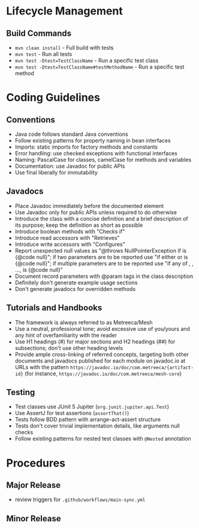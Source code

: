 # Lifecycle Management

## Build Commands

- `mvn clean install` - Full build with tests
- `mvn test` - Run all tests
- `mvn test -Dtest=TestClassName` - Run a specific test class
- `mvn test -Dtest=TestClassName#testMethodName` - Run a specific test method

# Coding Guidelines

## Conventions

- Java code follows standard Java conventions
- Follow existing patterns for property naming in bean interfaces
- Imports: static imports for factory methods and constants
- Error handling: use checked exceptions with functional interfaces
- Naming: PascalCase for classes, camelCase for methods and variables
- Documentation: use Javadoc for public APIs
- Use final liberally for immutability

## Javadocs

- Place Javadoc immediately before the documented element
- Use Javadoc only for public APIs unless required to do otherwise
- Introduce the class with a concise definition and a brief description of its purpose; keep the definition as short as
  possible
- Introduce boolean methods with "Checks if"
- Introduce read accessors with "Retrieves"
- Introduce write accessors with "Configures"
- Report unexpected null values as "@throws NullPointerException if <param> is {@code null}"; if two parameters are
  to be reported use "if either <param1> or <param2> is {@code null}"; if multiple parameters are to be reported use
  "if any of <param1>, <param2>, ..., <paramN> is {@code null}"
- Document record parameters with @param tags in the class description
- Definitely don't generate example usage sections
- Don't generate javadocs for overridden methods

## Tutorials and Handbooks

- The framework is always referred to as Metreeca/Mesh
- Use a neutral, professional tone; avoid excessive use of you/yours and any hint of overfamiliarity with the reader
- Use H1 headings (#) for major sections and H2 headings (##) for subsections; don't use other heading levels
- Provide ample cross-linking of referred concepts, targeting both other documents and javadocs published
  for each module on javadoc.io at URLs with the pattern `https://javadoc.io/doc/com.metreeca/{artifact-id}` (for
  instance, `https://javadoc.io/doc/com.metreeca/mesh-core`)

## Testing

- Test classes use JUnit 5 Jupiter (`org.junit.jupiter.api.Test`)
- Use AssertJ for test assertions (`assertThat()`)
- Tests follow BDD pattern with arrange-act-assert structure
- Tests don't cover trivial implementation details, like arguments null checks
- Follow existing patterns for nested test classes with `@Nested` annotation

# Procedures

## Major Release

- review triggers for `.github/workflows/main-sync.yml`

## Minor Release
